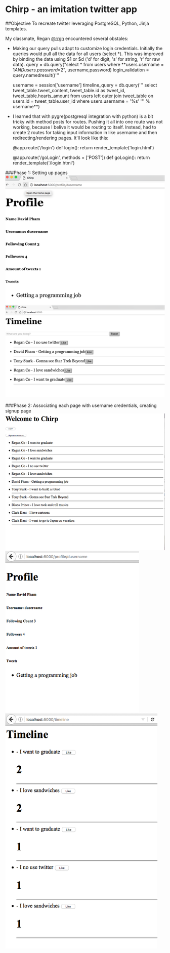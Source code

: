 # Chirp - an imitation twitter app

##Objective
To recreate twitter leveraging PostgreSQL, Python, Jinja templates. 

My classmate, Regan [@rrgn](https://github.com/rrgn) encountered several obstales:
* Making our query pulls adapt to customize login credentials. Initially the queries would pull all the data for all users (select *). This was improved by binding the data using $1 or $d ('d' for digit, 's' for string, 'r' for raw data).
    query = db.query("select * from users where **users.username = $1 AND users.password =$2", username,password)
    login_validation = query.namedresult()'''

    username = session['username']
    timeline_query = db.query('''
        select
        tweet_table.tweet_content, tweet_table.id as tweet_id, tweet_table.hearts_amount
    from users
    left outer join
        tweet_table on users.id = tweet_table.user_id
    where users.username = '%s'
    ''' % username**)

* I learned that with pygre(postgresql integration with python) is a bit tricky with method posts for routes. Pushing it all into one route was not working, because I belive it would be routing to itself. Instead, had to create 2 routes for taking input information in like username and then redirecting/rendering pages. It'll look like this:

    @app.route('/login')
    def login():
    return render_template('login.html')


    @app.route('/goLogin', methods = ['POST'])
    def goLogin():
    return render_template('/login.html')


###Phase 1: Setting up pages
![screenshot](profile.png)
![screenshot](timeline.png)


###Phase 2: Associating each page with username credentials, creating signup page
![screenshot](homepage.png)
![screenshot](profile2.png)
![screenshot](timeline2.png)
